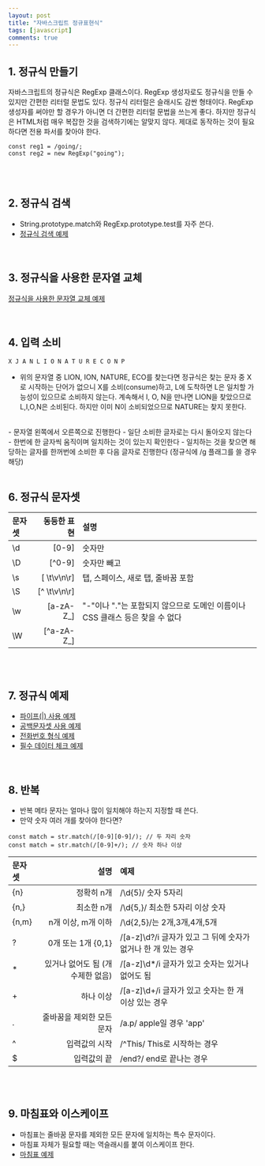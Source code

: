 ```yaml
---
layout: post
title: "자바스크립트 정규표현식"
tags: [javascript]
comments: true
---
```


## 1. 정규식 만들기 
자바스크립트의 정규식은 RegExp 클래스이다. RegExp 생성자로도 정규식을 만들 수 있지만 간편한 리터럴 문법도 있다. 정규식 리터럴은 슬래시도 감싼 형태이다. RegExp 생성자를 써야만 할 경우가 아니면 더 간편한 리터럴 문법을 쓰는게 좋다. 하지만 정규식은 HTML처럼 매우 복잡한 것을 검색하기에는 알맞지 않다. 제대로 동작하는 것이 필요하다면 전용 파서를 찾아야 한다.

```
const reg1 = /going/;
const reg2 = new RegExp("going");
```  
<br/><br/>

## 2. 정규식 검색
- String.prototype.match와 RegExp.prototype.test를 자주 쓴다.  
- [정규식 검색 예제](https://github.com/yoojh9/learning-javascript-example/blob/master/ch17/reg-search-test.js)  
<br/><br/>

## 3. 정규식을 사용한 문자열 교체
[정규식을 사용한 문자열 교체 예제](https://github.com/yoojh9/learning-javascript-example/blob/master/ch17/reg-replace-test.js)  
<br/><br/>

## 4. 입력 소비  
```
X J A N L I O N A T U R E C O N P
```  
- 위의 문자열 중 LION, ION, NATURE, ECO를 찾는다면 정규식은 찾는 문자 중 X로 시작하는 단어가 없으니 X를 소비(consume)하고, L에 도착하면 L은 일치할 가능성이 있으므로 소비하지 않는다. 계속해서 I, O, N을 만나면 LION을 찾았으므로 L,I,O,N은 소비된다. 하지만 이미 N이 소비되었으므로 NATURE는 찾지 못한다.
<br/>
- 문자열 왼쪽에서 오른쪽으로 진행한다
- 일단 소비한 글자로는 다시 돌아오지 않는다
- 한번에 한 글자씩 움직이며 일치하는 것이 있는지 확인한다
- 일치하는 것을 찾으면 해당하는 글자를 한꺼번에 소비한 후 다음 글자로 진행한다 (정규식에 /g 플래그를 쓸 경우 해당)
<br/><br/>

## 6. 정규식 문자셋  

| 문자셋 | 동등한 표현 | 설명 |
|:-----|----:|:-----|
|\d |  [0-9]  | 숫자만 |
|\D |  [^0-9]  | 숫자만 빼고 |
|\s |  [ \t\v\n\r]  | 탭, 스페이스, 새로 탭, 줄바꿈 포함 |
|\S |  [^ \t\v\n\r]  | 
|\w |  [a-zA-Z_]  | "-"이나 "."는 포함되지 않으므로 도메인 이름이나 CSS 클래스 등은 찾을 수 없다 |
|\W |  [^a-zA-Z_]  |  

<br/><br/>
## 7. 정규식 예제  
- [파이프(\|) 사용 예제](https://github.com/yoojh9/learning-javascript-example/blob/master/ch17/reg-alternation-test.js)  
- [공백문자셋 사용 예제](https://github.com/yoojh9/learning-javascript-example/blob/master/ch17/reg-space-test.js)  
- [전화번호 형식 예제](https://github.com/yoojh9/learning-javascript-example/blob/master/ch17/reg-phone-number-test.js)  
- [필수 데이터 체크 예제](https://github.com/yoojh9/learning-javascript-example/blob/master/ch17/reg-required-test.js)  
<br/><br/>

## 8. 반복
- 반복 메타 문자는 얼마나 많이 일치해야 하는지 지정할 때 쓴다.
- 만약 숫자 여러 개를 찾아야 한다면?  

```
const match = str.match(/[0-9][0-9]/); // 두 자리 숫자
const match = str.match(/[0-9]+/); // 숫자 하나 이상
```  

| 문자셋 | 설명 | 예제 |
|:-----|----:|:-----|
|{n} | 정확히 n개  | /\d{5}/ 숫자 5자리 |
|{n,} | 최소한 n개  | /\d{5,}/ 최소한 5자리 이상 숫자|
|{n,m} | n개 이상, m개 이하  | /\d{2,5}/는 2개,3개,4개,5개 |
| ? | 0개 또는 1개 {0,1}  | /[a-z]\d?/i 글자가 있고 그 뒤에 숫자가 없거나 한 개 있는 경우  | 
| * | 있거나 없어도 됨 (개수제한 없음)  | /[a-z]\d*/i 글자가 있고 숫자는 있거나 없어도 됨 |
| + | 하나 이상 | /[a-z]\d+/i 글자가 있고 숫자는 한 개 이상 있는 경우 | 
| . | 줄바꿈을 제외한 모든 문자 | /a.p/ apple일 경우 'app' |
| ^ | 입력값의 시작 | /^This/ This로 시작하는 경우 |
| $ | 입력값의 끝 | /end?/ end로 끝나는 경우 |

<br/><br/>

## 9. 마침표와 이스케이프
- 마침표는 줄바꿈 문자를 제외한 모든 문자에 일치하는 특수 문자이다.
- 마침표 자체가 필요할 때는 역슬래시를 붙여 이스케이프 한다.
- [마침표 예제](https://github.com/yoojh9/learning-javascript-example/blob/master/ch17/reg-period-test.js)  
